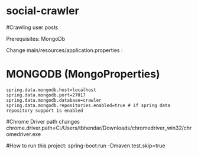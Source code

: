 # social-crawler
#Crawling user posts

Prerequisites:
MongoDb

Change main/resources/application.properties :
 # MONGODB (MongoProperties)
    spring.data.mongodb.host=localhost
    spring.data.mongodb.port=27017
    spring.data.mongodb.database=crawler
    spring.data.mongodb.repositories.enabled=true # if spring data repository support is enabled

    
#Chrome Driver path changes
chrome.driver.path=C:/Users/tbhendar/Downloads/chromedriver_win32/chromedriver.exe


#How to run this project:
spring-boot:run -Dmaven.test.skip=true



